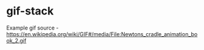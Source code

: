 # gif-stack

Example gif source - https://en.wikipedia.org/wiki/GIF#/media/File:Newtons_cradle_animation_book_2.gif
